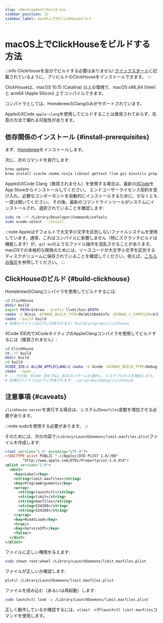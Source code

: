```yaml
---
slug: /development/build-osx
sidebar_position: 15
sidebar_label: macOS上でのClickHouseビルド
---
```


# macOS上でClickHouseをビルドする方法

:::info ClickHouseを自分でビルドする必要はありません!
[クイックスタート](https://clickhouse.com/#quick-start)に記載されているように、プリビルドのClickHouseをインストールできます。
:::

ClickHouseは、macOS 10.15 (Catalina) 以上の環境で、macOS x86_64 (Intel) と arm64 (Apple Silicon) 上でコンパイルできます。

コンパイラとしては、HomebrewのClangのみがサポートされています。

AppleのXCode `apple-clang`を使用してビルドすることは推奨されておらず、任意の方法で壊れる可能性があります。

## 依存関係のインストール {#install-prerequisites}

まず、[Homebrew](https://brew.sh/)をインストールします。

次に、次のコマンドを実行します:

``` bash
brew update
brew install ccache cmake ninja libtool gettext llvm gcc binutils grep findutils nasm
```

AppleのXCode Clang（推奨されません）を使用する場合は、最新の[XCode](https://apps.apple.com/am/app/xcode/id497799835?mt=12)をApp Storeからインストールしてください。
エンドユーザーライセンス契約を受け入れ、必要なコンポーネントを自動的にインストールするために、少なくとも一度は開いてください。
その後、最新のコマンドラインツールがシステムにインストールされ、選択されていることを確認します:

``` bash
sudo rm -rf /Library/Developer/CommandLineTools
sudo xcode-select --install
```

:::note
Appleはデフォルトで大文字小文字を区別しないファイルシステムを使用しています。通常、これはコンパイルに影響しません（特にスクラッチビルドは機能します）が、`git mv`のようなファイル操作を混乱させることがあります。
macOSでの本格的な開発のためには、ソースコードが大文字小文字を区別するディスクボリュームに保存されていることを確認してください。例えば、[こちらの指示](https://brianboyko.medium.com/a-case-sensitive-src-folder-for-mac-programmers-176cc82a3830)を参照してください。
:::

## ClickHouseのビルド {#build-clickhouse}

HomebrewのClangコンパイラを使用してビルドするには:

``` bash
cd ClickHouse
mkdir build
export PATH=$(brew --prefix llvm)/bin:$PATH
cmake -G Ninja -DCMAKE_BUILD_TYPE=RelWithDebInfo -DCMAKE_C_COMPILER=$(brew --prefix llvm)/bin/clang -DCMAKE_CXX_COMPILER=$(brew --prefix llvm)/bin/clang++ -S . -B build
cmake --build build
# 結果のバイナリは以下に作成されます: build/programs/clickhouse
```

XCode IDE内でXCodeネイティブのAppleClangコンパイラを使用してビルドするには（推奨されません）:

``` bash
cd ClickHouse
rm -rf build
mkdir build
cd build
XCODE_IDE=1 ALLOW_APPLECLANG=1 cmake -G Xcode -DCMAKE_BUILD_TYPE=Debug -DENABLE_JEMALLOC=OFF ..
cmake --open .
# ...その後、XCode IDEでALL_BUILDスキームを選択し、ビルドプロセスを開始します。
# 結果のバイナリは以下に作成されます: ./programs/Debug/clickhouse
```

## 注意事項 {#caveats}

`clickhouse-server`を実行する場合は、システムの`maxfiles`変数を増加させる必要があります。

:::note
sudoを使用する必要があります。
:::

そのためには、次の内容で`/Library/LaunchDaemons/limit.maxfiles.plist`ファイルを作成します:

``` xml
<?xml version="1.0" encoding="UTF-8"?>
<!DOCTYPE plist PUBLIC "-//Apple//DTD PLIST 1.0//EN"
        "http://www.apple.com/DTDs/PropertyList-1.0.dtd">
<plist version="1.0">
  <dict>
    <key>Label</key>
    <string>limit.maxfiles</string>
    <key>ProgramArguments</key>
    <array>
      <string>launchctl</string>
      <string>limit</string>
      <string>maxfiles</string>
      <string>524288</string>
      <string>524288</string>
    </array>
    <key>RunAtLoad</key>
    <true/>
    <key>ServiceIPC</key>
    <false/>
  </dict>
</plist>
```

ファイルに正しい権限を与えます:

``` bash
sudo chown root:wheel /Library/LaunchDaemons/limit.maxfiles.plist
```

ファイルが正しいか確認します:

``` bash
plutil /Library/LaunchDaemons/limit.maxfiles.plist
```

ファイルを読み込む（あるいは再起動）します:

``` bash
sudo launchctl load -w /Library/LaunchDaemons/limit.maxfiles.plist
```

正しく動作しているか確認するには、`ulimit -n`や`launchctl limit maxfiles`コマンドを使用します。
